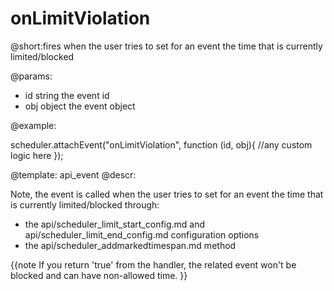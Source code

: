 onLimitViolation
=============
@short:fires when the user tries to set for an event the time that is currently limited/blocked
	

@params: 
- id	string	the event id
- obj	object	the event object

@example: 
	
scheduler.attachEvent("onLimitViolation", function  (id, obj){
    //any custom logic here
});



@template:	api_event
@descr: 

Note, the event is called when the user tries to set for an event the time that is currently limited/blocked through:


- the api/scheduler_limit_start_config.md and api/scheduler_limit_end_config.md configuration options
- the  api/scheduler_addmarkedtimespan.md method

{{note
If you return 'true' from the handler, the related event won't be blocked and can have non-allowed time.
}}

